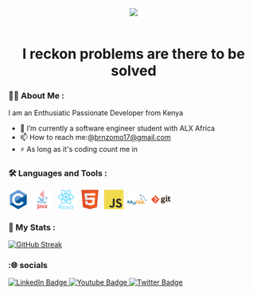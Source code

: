 <div id="header" align="center">
  <img src="https://media.giphy.com/media/RbDKaczqWovIugyJmW/giphy.gif" width="100"/>
</div>

<div id="badges" align="center">
  <img src="https://komarev.com/ghpvc/?username=nzomobrian&style=flat-square&color=blue" alt=""/>
</div>

<h1 id="badges" align="center">
  I reckon problems are there to be solved
  <!--
  <img src="https://media.giphy.com/media/uZlxaF59yuAiOmCdz9/giphy.gif" width="80px"/>
-->
</h1>

### :man_technologist: About Me :

I am an Enthusiatic Passionate Developer from Kenya

- 🔭 I’m currently a software engineer student with ALX Africa
- 📫 How to reach me:@brnzomo17@gmail.com
- ⚡ As long as it's coding count me in

### :hammer_and_wrench: Languages and Tools :
<div>
  <img src="https://github.com/devicons/devicon/blob/master/icons/c/c-original.svg" title="c" alt="c" width="40" height="40"/>&nbsp;
  <img src="https://github.com/devicons/devicon/blob/master/icons/java/java-original-wordmark.svg" title="Java" alt="Java" width="40" height="40"/>&nbsp;
  <img src="https://github.com/devicons/devicon/blob/master/icons/react/react-original-wordmark.svg" title="React" alt="React" width="40" height="40"/>&nbsp;
  <img src="https://github.com/devicons/devicon/blob/master/icons/html5/html5-original.svg" title="HTML5" alt="HTML" width="40" height="40"/>&nbsp;
  <img src="https://github.com/devicons/devicon/blob/master/icons/javascript/javascript-original.svg" title="JavaScript" alt="JavaScript" width="40" height="40"/>&nbsp;
  <img src="https://github.com/devicons/devicon/blob/master/icons/mysql/mysql-original-wordmark.svg" title="MySQL"  alt="MySQL" width="40" height="40"/>&nbsp;
  <img src="https://github.com/devicons/devicon/blob/master/icons/git/git-original-wordmark.svg" title="Git" **alt="Git" width="40" height="40"/>
  
  ### :briefcase: My Stats :
  
  [![GitHub Streak](http://github-readme-streak-stats.herokuapp.com?user=WerWolv&theme=chartreuse-dark&border_radius=4.8&date_format=j%20M%5B%20Y%5D)](https://git.io/streak-stats) 
 
  <!--
  [![Top Langs](https://github-readme-stats.vercel.app/api/top-langs/?username=nzomobrian&layout=compact&theme=vision-friendly-dark)](https://github.com/anuraghazra/github-readme-stats)
  --> 
 ### :🌐 socials
  <div id="badges" align="left">
  <a href="https://www.linkedin.com/in/brian-nzomo-b1992a250">
    <img src="https://img.shields.io/badge/LinkedIn-blue?style=for-the-badge&logo=linkedin&logoColor=white" alt="LinkedIn Badge"/>
  </a>
  <a href="your-youtube-URL">
    <img src="https://img.shields.io/badge/YouTube-red?style=for-the-badge&logo=youtube&logoColor=white" alt="Youtube Badge"/>
  </a>
  <a href="https://twitter.com/nzomo__">
    <img src="https://img.shields.io/badge/Twitter-blue?style=for-the-badge&logo=twitter&logoColor=white" alt="Twitter Badge"/>
  </a>
</div>
  <!--
<div id="header" align="center">
  <img src="https://media.giphy.com/media/1sgetPM00wWqJpVUTl/giphy.gif" width="200" height="200"/>
</div>
-->
 

<!--
**nzomobrian/nzomobrian** is a ✨ _special_ ✨ repository because its `README.md` (this file) appears on your GitHub profile.
-->
